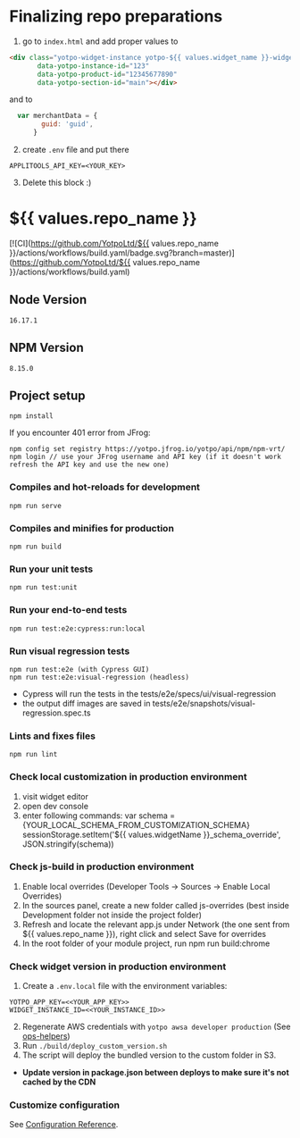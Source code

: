 # Finalizing repo preparations 
1. go to `index.html` and add proper values to
```html
<div class="yotpo-widget-instance yotpo-${{ values.widget_name }}-widget" 
       data-yotpo-instance-id="123" 
       data-yotpo-product-id="12345677890" 
       data-yotpo-section-id="main"></div>
```
and to 
```js
  var merchantData = {
        guid: 'guid',
      }
```
2. create `.env` file and put there
```text
APPLITOOLS_API_KEY=<YOUR_KEY>
```
3. Delete this block :)

# ${{ values.repo_name }}
[![CI](https://github.com/YotpoLtd/${{ values.repo_name }}/actions/workflows/build.yaml/badge.svg?branch=master)](https://github.com/YotpoLtd/${{ values.repo_name }}/actions/workflows/build.yaml)

## Node Version

`16.17.1`

## NPM Version

`8.15.0`

## Project setup

`npm install`

If you encounter 401 error from JFrog:

```
npm config set registry https://yotpo.jfrog.io/yotpo/api/npm/npm-vrt/
npm login // use your JFrog username and API key (if it doesn't work refresh the API key and use the new one)
```

### Compiles and hot-reloads for development

`npm run serve`

### Compiles and minifies for production

`npm run build`

### Run your unit tests

`npm run test:unit`

### Run your end-to-end tests

`npm run test:e2e:cypress:run:local`

### Run visual regression tests

```
npm run test:e2e (with Cypress GUI)
npm run test:e2e:visual-regression (headless)
```

- Cypress will run the tests in the tests/e2e/specs/ui/visual-regression
- the output diff images are saved in tests/e2e/snapshots/visual-regression.spec.ts

### Lints and fixes files

`npm run lint`

### Check local customization in production environment

1. visit widget editor
2. open dev console
3. enter following commands:
   var schema = {YOUR_LOCAL_SCHEMA_FROM_CUSTOMIZATION_SCHEMA}
   sessionStorage.setItem('${{ values.widgetName }}_schema_override', JSON.stringify(schema))

### Check js-build in production environment

1. Enable local overrides (Developer Tools -> Sources -> Enable Local Overrides)
2. In the sources panel, create a new folder called js-overrides (best inside Development folder not inside the project folder)
3. Refresh and locate the relevant app.js under Network (the one sent from ${{ values.repo_name }}), right click and select Save for overrides
4. In the root folder of your module project, run npm run build:chrome

### Check widget version in production environment

1. Create a `.env.local` file with the environment variables:

```
YOTPO_APP_KEY=<<YOUR_APP_KEY>>
WIDGET_INSTANCE_ID=<<YOUR_INSTANCE_ID>>
```

2. Regenerate AWS credentials with `yotpo awsa developer production` (See [ops-helpers](https://github.com/YotpoLtd/ops-helpers#how-to-get-aws-credentials))
3. Run `./build/deploy_custom_version.sh`
4. The script will deploy the bundled version to the custom folder in S3.

- **Update version in package.json between deploys to make sure it's not cached by the CDN**

### Customize configuration

See [Configuration Reference](https://cli.vuejs.org/config/).
